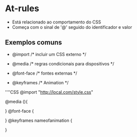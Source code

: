 # At-rules

* Está relacionado ao comportamento do CSS
* Começa com o sinal de '@' seguido do identificador e valor

## Exemplos comuns

- @import       /* incluir um CSS externo */

- @media        /* regras condicionais para dispositivos */

- @font-face    /* fontes externas */

- @keyframes    /* Animation */

''''CSS
@import "http://local.com/style.css"

@media (){

}
@font-face {

}
@keyframes nameofanimation {
    
}